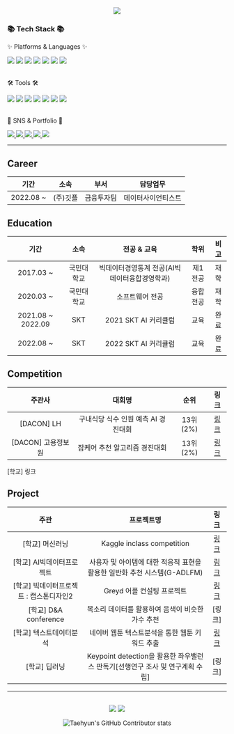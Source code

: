 <!--
**shjang2020/shjang2020** is a ✨ _special_ ✨ repository because its `README.md` (this file) appears on your GitHub profile.

Here are some ideas to get you started:

- 🔭 I’m currently working on ...
- 🌱 I’m currently learning ...
- 👯 I’m looking to collaborate on ...
- 🤔 I’m looking for help with ...
- 💬 Ask me about ...
- 📫 How to reach me: ...
- 😄 Pronouns: ...
- ⚡ Fun fact: ...
-->
<div align=center>
	<img src="https://capsule-render.vercel.app/api?type=waving&color=auto&height=200&section=header&text=SeongHyeon%20Github!&fontSize=90" />	
</div>
<div>
	<h3>📚 Tech Stack 📚</h3>
	<p>✨ Platforms & Languages ✨</p>
</div>
<div>
	<img src="https://img.shields.io/badge/Python-orange?style=flat&logo=Python&logoColor=white" />
	<img src="https://img.shields.io/badge/SQL-1572B6?style=flat&logo=MYSQL&logoColor=white" />
	<img src="https://img.shields.io/badge/Pytorch-F80000?style=flat&logo=Pytorch&logoColor=white" />
	<img src="https://img.shields.io/badge/Tensorflow-0769AD?style=flat&logo=Tensorflow&logoColor=white" />
	<img src="https://img.shields.io/badge/Selenium-4479A1?style=flat&logo=Selenium&logoColor=white" />
	<img src="https://img.shields.io/badge/QGIS-F7DF1E?style=flat&logo=QGIS&logoColor=white" />
	<img src="https://img.shields.io/badge/Excel-43B02A?style=flat&logo=Microsoft%20Excel&logoColor=white" />

</div>
<br>
<div>
	<p>🛠 Tools 🛠</p>
</div>
<div>
	<img src="https://img.shields.io/badge/Jupyter-E34F26?style=flat&logo=Jupyter&logoColor=white" />
	<img src="https://img.shields.io/badge/Conda-E34F26?style=flat&logo=Anaconda&logoColor=white" />
	<img src="https://img.shields.io/badge/Visual%20Studio%20Code-007ACC?style=flat&logo=VisualStudioCode&logoColor=white" />
	<img src="https://img.shields.io/badge/Google colab-6DB33F?style=flat&logo=Google colab&logoColor=white" />
	<img src="https://img.shields.io/badge/PyCharm-003545?style=flat&logo=PyCharm&logoColor=white" />
	<img src="https://img.shields.io/badge/AWS-232F3E?style=flat&logo=AmazonAWS&logoColor=white" />
	<img src="https://img.shields.io/badge/GitHub-181717?style=flat&logo=GitHub&logoColor=white" />
</div>
<br>
<div>
	<p>🎨 SNS & Portfolio 🎨</p>
</div>
<div>
	<a href="https://www.notion.so/SeongHyun-655d731fb5b24495a36b47bd1cab5ee1">
		<img src="https://img.shields.io/badge/Notion-FF9800?style=flat&logo=Notion&logoColor=white" />
	</a>
	<a href="https://github.com/shjang2020">
		<img src="https://img.shields.io/badge/Github-181717?style=flat&logo=Blogger&logoColor=white" />
	</a>
	<a href="mailto:wkdtjdgus2142@gmail.com">
		<img src="https://img.shields.io/badge/Mail-green?style=flat&logo=Gmail&logoColor=white" />
	</a>
	<a href="mailto:jjang2142@naver.com">
		<img src="https://img.shields.io/badge/Mail-43B02A?style=flat&logo=Naver&logoColor=white" />
	</a>
	<a href="https://www.instagram.com/seong_82/">
		<img src="https://img.shields.io/badge/Instagram-pink?style=flat&logo=Instagram&logoColor=white" />
	</a>
	<br>
</div>

---
## Career
|기간|소속|부서|담당업무|
|:---:|:---:|:---:|:---:|
|2022.08 ~|(주)깃플|금융투자팀|데이터사이언티스트|

## Education
|기간|소속|전공 & 교육|학위|비고|
|:---:|:---:|:---:|:---:|:---:|
|2017.03 ~|국민대학교|빅데이터경영통계 전공(AI빅데이터융합경영학과)|제1전공|재학|
|2020.03 ~|국민대학교|소프트웨어 전공|융합전공|재학|
|2021.08 ~ 2022.09|SKT|2021 SKT AI 커리큘럼|교육|완료|
|2022.08 ~ |SKT|2022 SKT AI 커리큘럼|교육|완료|

## Competition
|주관사|대회명|순위|링크|
|:---:|:---:|:---:|:---:|
|[DACON] LH|구내식당 식수 인원 예측 AI 경진대회|13위(2%)|[링크](https://dacon.io/competitions/official/235743/overview/description)|
|[DACON] 고용정보원|잡케어 추천 알고리즘 경진대회|13위(2%)|[링크](https://dacon.io/competitions/official/235863/overview/description)|

		
[학교] 		링크

## Project
|주관|프로젝트명|링크|
|:---:|:---:|:---:|
|[학교] 머신러닝|Kaggle inclass competition|[링크](https://github.com/shjang2020/Study/tree/main/ML/Project)|
|[학교] AI빅데이터프로젝트|사용자 및 아이템에 대한 적응적 표현을 활용한 일반화 추천 시스템(G-ADLFM)|[링크](https://github.com/shjang2020/Practical-Experience/tree/master/%EC%BA%A1%EC%8A%A4%ED%86%A4_recommendation%20system)|
|[학교] 빅데이터프로젝트 : 캡스톤디자인2|Greyd 어플 컨설팅 프로젝트|[링크](https://github.com/shjang2020/Practical-Experience/tree/master/Greyd(%EC%8A%A4%ED%83%80%ED%8A%B8%EC%97%85))|
|[학교] D&A conference|목소리 데이터를 활용하여 음색이 비슷한 가수 추천|[링크]|
|[학교] 텍스트데이터분석|네이버 웹툰 텍스트분석을 통한 웹툰 키워드 추출|[링크](https://github.com/shjang2020/Study/tree/main/Text-Data%20%2B%20Crawling/Project%20%2B%20Crawling%20experience)|
|[학교] 딥러닝|Keypoint detection을 활용한 좌우밸런스 판독기[선행연구 조사 및 연구계획 수립]|[링크]|



---

<div align=center>
	<br>
<img src="https://github-readme-stats.vercel.app/api/top-langs/?username=shjang2020&layout=compact">
<img src="https://github-readme-stats.vercel.app/api?username=shjang2020&show_icons=true">

![Taehyun's GitHub Contributor stats](https://github-contributor-stats.vercel.app/api?username=shjang2020)
</div>
